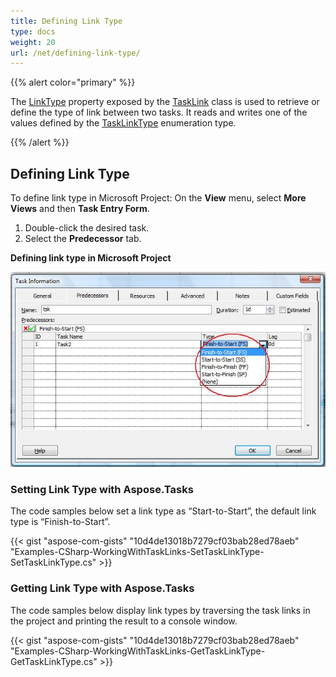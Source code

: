 ```yaml
---
title: Defining Link Type
type: docs
weight: 20
url: /net/defining-link-type/
---
```


{{% alert color="primary" %}} 

The [LinkType](https://apireference.aspose.com/tasks/net/aspose.tasks/tasklink/properties/linktype) property exposed by the [TaskLink](https://apireference.aspose.com/tasks/net/aspose.tasks/tasklink) class is used to retrieve or define the type of link between two tasks. It reads and writes one of the values defined by the [TaskLinkType](https://apireference.aspose.com/tasks/net/aspose.tasks/tasklinktype) enumeration type.

{{% /alert %}} 
## **Defining Link Type**
To define link type in Microsoft Project:
On the **View** menu, select **More Views** and then **Task Entry Form**.

1. Double-click the desired task.
1. Select the **Predecessor** tab.


**Defining link type in Microsoft Project** 

![todo:image_alt_text](defining-link-type_1.png)
### **Setting Link Type with Aspose.Tasks**
The code samples below set a link type as “Start-to-Start”, the default link type is “Finish-to-Start”.

{{< gist "aspose-com-gists" "10d4de13018b7279cf03bab28ed78aeb" "Examples-CSharp-WorkingWithTaskLinks-SetTaskLinkType-SetTaskLinkType.cs" >}}
### **Getting Link Type with Aspose.Tasks**
The code samples below display link types by traversing the task links in the project and printing the result to a console window.

{{< gist "aspose-com-gists" "10d4de13018b7279cf03bab28ed78aeb" "Examples-CSharp-WorkingWithTaskLinks-GetTaskLinkType-GetTaskLinkType.cs" >}}
